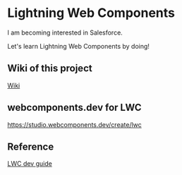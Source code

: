 # Lightning Web Components

I am becoming interested in Salesforce.

Let's learn Lightning Web Components by doing!

## Wiki of this project

[Wiki](https://github.com/araobp/lwc-samples/wiki/Home)

## webcomponents.dev for LWC

https://studio.webcomponents.dev/create/lwc

## Reference

[LWC dev guide](https://developer.salesforce.com/docs/component-library/documentation/en/lwc)
